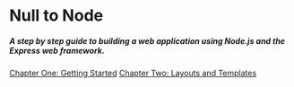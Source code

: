# Null to Node
##### A step by step guide to building a web application using Node.js and the Express web framework.

<a href="https://github.com/thom801/book/blob/master/chapter-1.md">Chapter One: Getting Started</a>
<a href="https://github.com/thom801/book/blob/master/chapter-2.md">Chapter Two: Layouts and Templates</a>

